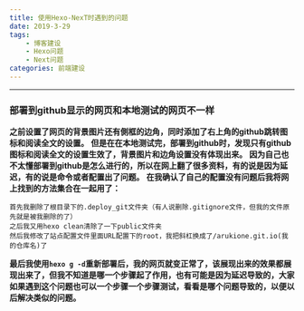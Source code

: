 ```yaml
---
title: 使用Hexo-NexT时遇到的问题
date: 2019-3-29
tags: 
    - 博客建设
    - Hexo问题
    - Next问题
categories: 前端建设
---
```

***

### 部署到github显示的网页和本地测试的网页不一样
**之前设置了网页的背景图片还有側框的边角，同时添加了右上角的github跳转图标和阅读全文的设置。**
**但是在在本地测试完，部署到github时，发现只有github图标和阅读全文的设置生效了，背景图片和边角设置没有体现出来。**
**因为自己也不太懂部署到github是怎么进行的，所以在网上翻了很多资料，有的说是因为延迟，有的说是命令或者配置出了问题。**
**在我确认了自己的配置没有问题后我将网上找到的方法集合在一起用了：**
```
首先我删除了根目录下的.deploy_git文件夹（有人说删除.gitignore文件，但我的文件原先就是被我删除的了）
之后我又用hexo clean清除了一下public文件夹
然后我修改了站点配置文件里面URL配置下的root，我把斜杠换成了/arukione.git.io(我的仓库名)了
```
**最后我使用`hexo g -d`重新部署后，我的网页就变正常了，该展现出来的效果都展现出来了，但我不知道是哪一个步骤起了作用，也有可能是因为延迟导致的，大家如果遇到这个问题也可以一个步骤一个步骤测试，看看是哪个问题导致的，以便以后解决类似的问题。**